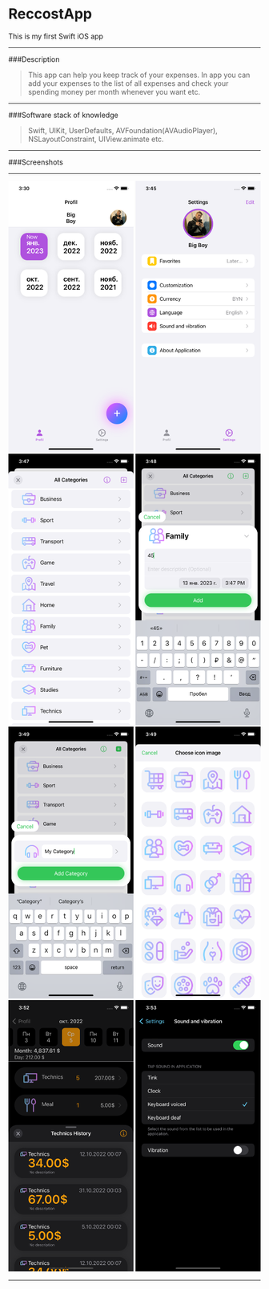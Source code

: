# ReccostApp
This is my first Swift iOS app
***
###Description
>This app can help you keep track of your expenses.
>In app you can add your expenses to the list of all expenses and check your spending money per month whenever you want etc.
***
###Software stack of knowledge
>Swift, UIKit, UserDefaults, AVFoundation(AVAudioPlayer), NSLayoutConstraint, UIView.animate etc.
***
###Screenshots
***
<img src="Screenshots/1.png" width="250">
<img src="Screenshots/2.png" width="250">
<img src="Screenshots/3.png" width="250">
<img src="Screenshots/4.png" width="250">
<img src="Screenshots/5.png" width="250">
<img src="Screenshots/6.png" width="250">
<img src="Screenshots/7.png" width="250">
<img src="Screenshots/8.png" width="250">

***